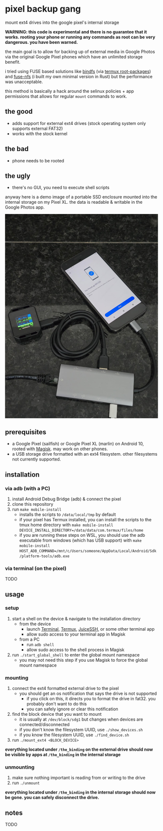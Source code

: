 # pixel backup gang

mount ext4 drives into the google pixel's internal storage

**WARNING: this code is experimental and there is no guarantee that it works. rooting your phone or running any commands as root can be very dangerous. you have been warned.**

the main goal is to allow for backing up of external media in Google Photos via the original Google Pixel phones which have an unlimited storage benefit.

i tried using FUSE based solutions like [bindfs](https://github.com/mpartel/bindfs) (via [termux root-packages](https://github.com/termux/termux-packages/tree/817ccec622c510929e339285eb5400dbb5b2f4c7/root-packages/bindfs)) and [fuse-nfs](https://github.com/sahlberg/fuse-nfs.git) (i built my own minimal version in Rust) but the performance was unacceptable.

this method is basically a hack around the selinux policies + app permissions that allows for regular `mount` commands to work.

## the good
* adds support for external ext4 drives (stock operating system only supports external FAT32)
* works with the stock kernel

## the bad
* phone needs to be rooted

## the ugly
* there's no GUI, you need to execute shell scripts


anyway here is a demo image of a portable SSD enclosure mounted into the internal storage on my Pixel XL. the data is readable & writable in the Google Photos app.

![image](assets/demo.jpg)

## prerequisites
* a Google Pixel (sailfish) or Google Pixel XL (marlin) on Android 10, rooted with [Magisk](https://github.com/topjohnwu/Magisk). may work on other phones.
* a USB storage drive formatted with an ext4 filesystem. other filesystems not currently supported.

## installation

### via adb (with a PC)
1. install Android Debug Bridge (adb) & connect the pixel
1. clone this repository
1. run `make mobile-install`
   * installs the scripts to `/data/local/tmp` by default
   * if your pixel has Termux installed, you can install the scripts to the tmux home directory with `make mobile-install DEVICE_INSTALL_DIRECTORY=/data/data/com.termux/files/home`
   * if you are running these steps on WSL, you should use the adb executable from windows (which has USB support) with `make mobile-install HOST_ADB_COMMAND=/mnt/c/Users/someone/AppData/Local/Android/Sdk/platform-tools/adb.exe`

### via terminal (on the pixel)
TODO

## usage

### setup
1. start a shell on the device & navigate to the installation directory
    * from the device
      * launch [Terminal](https://android.googlesource.com/platform/packages/apps/Terminal/), [Termux](https://github.com/termux/termux-app), [JuiceSSH](https://play.google.com/store/apps/details?id=com.sonelli.juicessh), or some other terminal app
      * allow sudo access to your terminal app in Magisk
    * from a PC
      * run `adb shell`
      * allow sudo access to the shell process in Magisk
1. run `./start_global_shell` to enter the global mount namespace
    * you may not need this step if you use Magisk to force the global mount namespace

### mounting
1. connect the ext4 formatted external drive to the pixel
   * you should get an os notification that says the drive is not supported
     * if you click on this, it directs you to format the drive in fat32. you probably don't want to do this
     * you can safely ignore or clear this notification
1. find the block device that you want to mount
   * it is usually at `/dev/block/sdg1` but changes when devices are connected/disconnected
   * if you don't know the filesystem UUID, use `./show_devices.sh`
   * if you know the filesystem UUID, use `./find_device.sh`
1. run `./mount_ext4 <BLOCK_DEVICE>`

**everything located under `/the_binding` on the external drive should now be visible by apps at `/the_binding` in the internal storage**

### unmounting

1. make sure nothing important is reading from or writing to the drive
2. run `./unmount`

**everything located under `/the_binding` in the internal storage should now be gone. you can safely disconnect the drive.**

## notes
TODO
